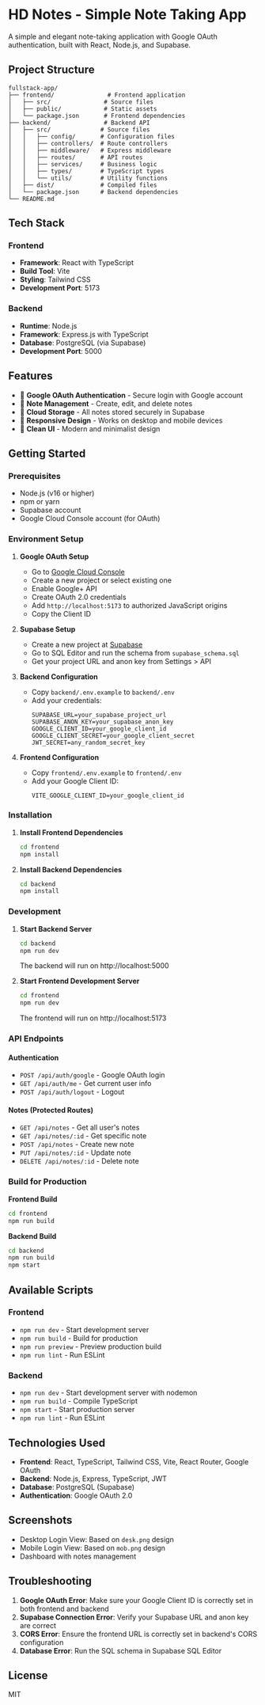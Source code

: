 # HD Notes - Simple Note Taking App

A simple and elegant note-taking application with Google OAuth authentication, built with React, Node.js, and Supabase.

## Project Structure

```
fullstack-app/
├── frontend/               # Frontend application
│   ├── src/               # Source files
│   ├── public/            # Static assets
│   └── package.json       # Frontend dependencies
├── backend/               # Backend API
│   ├── src/              # Source files
│   │   ├── config/       # Configuration files
│   │   ├── controllers/  # Route controllers
│   │   ├── middleware/   # Express middleware
│   │   ├── routes/       # API routes
│   │   ├── services/     # Business logic
│   │   ├── types/        # TypeScript types
│   │   └── utils/        # Utility functions
│   ├── dist/             # Compiled files
│   └── package.json      # Backend dependencies
└── README.md
```

## Tech Stack

### Frontend
- **Framework**: React with TypeScript
- **Build Tool**: Vite
- **Styling**: Tailwind CSS
- **Development Port**: 5173

### Backend
- **Runtime**: Node.js
- **Framework**: Express.js with TypeScript
- **Database**: PostgreSQL (via Supabase)
- **Development Port**: 5000

## Features

- 🔐 **Google OAuth Authentication** - Secure login with Google account
- 📝 **Note Management** - Create, edit, and delete notes
- 💾 **Cloud Storage** - All notes stored securely in Supabase
- 📱 **Responsive Design** - Works on desktop and mobile devices
- 🎨 **Clean UI** - Modern and minimalist design

## Getting Started

### Prerequisites
- Node.js (v16 or higher)
- npm or yarn
- Supabase account
- Google Cloud Console account (for OAuth)

### Environment Setup

1. **Google OAuth Setup**
   - Go to [Google Cloud Console](https://console.cloud.google.com/)
   - Create a new project or select existing one
   - Enable Google+ API
   - Create OAuth 2.0 credentials
   - Add `http://localhost:5173` to authorized JavaScript origins
   - Copy the Client ID

2. **Supabase Setup**
   - Create a new project at [Supabase](https://supabase.com)
   - Go to SQL Editor and run the schema from `supabase_schema.sql`
   - Get your project URL and anon key from Settings > API

3. **Backend Configuration**
   - Copy `backend/.env.example` to `backend/.env`
   - Add your credentials:
     ```env
     SUPABASE_URL=your_supabase_project_url
     SUPABASE_ANON_KEY=your_supabase_anon_key
     GOOGLE_CLIENT_ID=your_google_client_id
     GOOGLE_CLIENT_SECRET=your_google_client_secret
     JWT_SECRET=any_random_secret_key
     ```

4. **Frontend Configuration**
   - Copy `frontend/.env.example` to `frontend/.env`
   - Add your Google Client ID:
     ```env
     VITE_GOOGLE_CLIENT_ID=your_google_client_id
     ```

### Installation

1. **Install Frontend Dependencies**
   ```bash
   cd frontend
   npm install
   ```

2. **Install Backend Dependencies**
   ```bash
   cd backend
   npm install
   ```

### Development

1. **Start Backend Server**
   ```bash
   cd backend
   npm run dev
   ```
   The backend will run on http://localhost:5000

2. **Start Frontend Development Server**
   ```bash
   cd frontend
   npm run dev
   ```
   The frontend will run on http://localhost:5173

### API Endpoints

#### Authentication
- `POST /api/auth/google` - Google OAuth login
- `GET /api/auth/me` - Get current user info
- `POST /api/auth/logout` - Logout

#### Notes (Protected Routes)
- `GET /api/notes` - Get all user's notes
- `GET /api/notes/:id` - Get specific note
- `POST /api/notes` - Create new note
- `PUT /api/notes/:id` - Update note
- `DELETE /api/notes/:id` - Delete note

### Build for Production

**Frontend Build**
```bash
cd frontend
npm run build
```

**Backend Build**
```bash
cd backend
npm run build
npm start
```

## Available Scripts

### Frontend
- `npm run dev` - Start development server
- `npm run build` - Build for production
- `npm run preview` - Preview production build
- `npm run lint` - Run ESLint

### Backend
- `npm run dev` - Start development server with nodemon
- `npm run build` - Compile TypeScript
- `npm start` - Start production server
- `npm run lint` - Run ESLint

## Technologies Used

- **Frontend**: React, TypeScript, Tailwind CSS, Vite, React Router, Google OAuth
- **Backend**: Node.js, Express, TypeScript, JWT
- **Database**: PostgreSQL (Supabase)
- **Authentication**: Google OAuth 2.0

## Screenshots

- Desktop Login View: Based on `desk.png` design
- Mobile Login View: Based on `mob.png` design
- Dashboard with notes management

## Troubleshooting

1. **Google OAuth Error**: Make sure your Google Client ID is correctly set in both frontend and backend
2. **Supabase Connection Error**: Verify your Supabase URL and anon key are correct
3. **CORS Error**: Ensure the frontend URL is correctly set in backend's CORS configuration
4. **Database Error**: Run the SQL schema in Supabase SQL Editor

## License

MIT